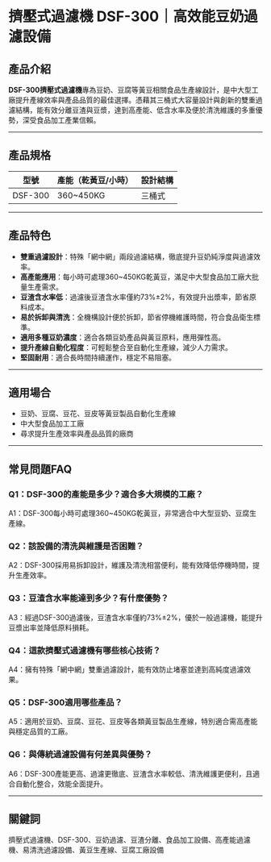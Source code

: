 # 擠壓式過濾機 DSF-300｜高效能豆奶過濾設備

## 產品介紹

**DSF-300擠壓式過濾機**專為豆奶、豆腐等黃豆相關食品生產線設計，是中大型工廠提升產線效率與產品品質的最佳選擇。憑藉其三桶式大容量設計與創新的雙重過濾結構，能有效分離豆渣與豆漿，達到高產能、低含水率及便於清洗維護的多重優勢，深受食品加工產業信賴。

---

## 產品規格

| 型號      | 產能（乾黃豆/小時）   | 設計結構        |
|-----------|----------------------|----------------|
| DSF-300   | 360~450KG            | 三桶式          |

---

## 產品特色

- **雙重過濾設計**：特殊「網中網」兩段過濾結構，徹底提升豆奶純淨度與過濾效率。
- **高產能應用**：每小時可處理360~450KG乾黃豆，滿足中大型食品加工廠大批量生產需求。
- **豆渣含水率低**：過濾後豆渣含水率僅約73%±2%，有效提升出漿率，節省原料成本。
- **易於拆卸與清洗**：全機構設計便於拆卸，節省停機維護時間，符合食品衛生標準。
- **適用多種豆奶濃度**：適合各類豆奶產品與黃豆原料，應用彈性高。
- **提升產線自動化程度**：可輕鬆整合至自動化生產線，減少人力需求。
- **堅固耐用**：適合長時間持續運作，穩定不易阻塞。

---

## 適用場合

- 豆奶、豆腐、豆花、豆皮等黃豆製品自動化生產線
- 中大型食品加工工廠
- 尋求提升生產效率與產品品質的廠商

---

## 常見問題FAQ

### Q1：DSF-300的產能是多少？適合多大規模的工廠？
A1：DSF-300每小時可處理360~450KG乾黃豆，非常適合中大型豆奶、豆腐生產線。

### Q2：該設備的清洗與維護是否困難？
A2：DSF-300採用易拆卸設計，維護及清洗相當便利，能有效降低停機時間，提升生產效率。

### Q3：豆渣含水率能達到多少？有什麼優勢？
A3：經過DSF-300過濾後，豆渣含水率僅約73%±2%，優於一般過濾機，能提升豆漿出率並降低原料損耗。

### Q4：這款擠壓式過濾機有哪些核心技術？
A4：擁有特殊「網中網」雙重過濾設計，能有效防止堵塞並達到高純度過濾效果。

### Q5：DSF-300適用哪些產品？
A5：適用於豆奶、豆腐、豆花、豆皮等各類黃豆製品生產線，特別適合需高產能與穩定品質的工廠。

### Q6：與傳統過濾設備有何差異與優勢？
A6：DSF-300產能更高、過濾更徹底、豆渣含水率較低、清洗維護更便利，且適合自動化整合，效能全面提升。

---

## 關鍵詞
擠壓式過濾機、DSF-300、豆奶過濾、豆渣分離、食品加工設備、高產能過濾機、易清洗過濾設備、黃豆生產線、豆腐工廠設備
